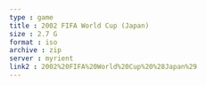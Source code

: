 ```yaml
---
type : game
title : 2002 FIFA World Cup (Japan)
size : 2.7 G
format : iso
archive : zip
server : myrient
link2 : 2002%20FIFA%20World%20Cup%20%28Japan%29
---
```

